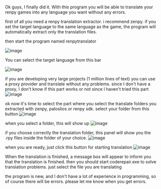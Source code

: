 Ok guys, I finally did it. With this program you will be able to translate your renpy games into any language you want without any errors.



first of all you need a renpy translation extractor. i recommend zenpy. if you set the target language to the same language as the game, the program will automatically extract only the translation files.



then start the program named renpytranslator


![image](https://github.com/user-attachments/assets/18621e7d-f3ae-48e2-8307-d017c799c0a6)


You can select the target language from this bar

![image](https://github.com/user-attachments/assets/01b46677-7a9a-4522-914a-fd969f7c2308)


if you are developing very large projects (1 million lines of text) you can use a proxy provider and translate without any problems. since I don't have a proxy, I don't know if this part works or not since I haven't tried this part
![image](https://github.com/user-attachments/assets/f27fd597-2903-4945-840c-6f74bc1c5424)


ok now it's time to select the part where you select the translate folders you extracted with zenpy, paloslios or renpy sdk. select your folder from this button ![image](https://github.com/user-attachments/assets/e2576698-f6cf-488f-b4cb-7735e624fb36)


when you select a folder, this will show up
![image](https://github.com/user-attachments/assets/a2d278a5-3f87-40c2-a3f6-e21c373f7221)

if you choose correctly the translation folder, this panel will show you the .rpy files inside the folder of your choice.
![image](https://github.com/user-attachments/assets/dd9a3629-b72b-4415-af60-0273f5b8869f)

when you are ready, just click this button for starting translation
![image](https://github.com/user-attachments/assets/bd2e0d51-c179-491c-9837-ffcfc4f4968d)




When the translation is finished, a message box will appear to inform you that the translation is finished.  then you should start coderepair.exe to solve translation problems. just select the file you are translating







the program is new, and I don't have a lot of experience in programming, so of course there will be errors. please let me know when you get errors.
